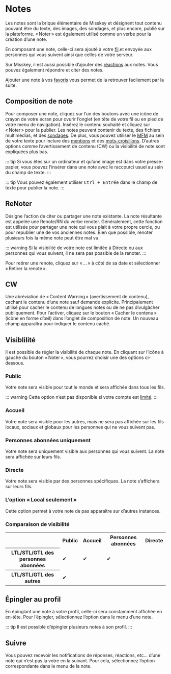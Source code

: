 # Notes

Les notes sont la brique élémentaire de Misskey et désignent tout contenu pouvant être du texte, des images, des sondages, et plus encore, publié sur la plateforme. « Noter » est également utilisé comme un verbe pour la création d’une note.

En composant une note, celle-ci sera ajouté à votre [fil](./timeline).et envoyée aux personnes qui vous suivent ainsi que celles de votre serveur.

Sur Misskey, il est aussi possible d’ajouter des [réactions](./reaction) aux notes. Vous pouvez également répondre et citer des notes.

Ajouter une note à vos [favoris](./favorite) vous permet de la retrouver facilement par la suite.

## Composition de note

Pour composer une note, cliquez sur l’un des boutons avec une icône de crayon de votre écran pour ovurir l’onglet (en tête de votre fil ou en pied de votre menu de navigation). Insérez le contenu souhaité et cliquez sur « Noter » pour la publier. Les notes peuvent contenir du texte, des fichiers multimédias, et des [sondages](./poll). De plus, vous pouvez utiliser le [MFM](./mfm) au sein de votre texte pour inclure des [mentions](./mention) et des [mots-croisillons](./hashtag). D’autres options comme l’avertissement de contenu (CW) ou la visibilité de note sont expliquées plus bas.

::: tip
Si vous êtes sur un ordinateur et qu’une image est dans votre presse-papier, vous pouvez l’insérer dans une note avec le raccourci usuel au sein du champ de texte.
:::

::: tip
Vous pouvez également utiliser <kbd class="key">Ctrl + Entrée</kbd> dans le champ de texte pour publier la note.
:::

## ReNoter

Désigne l’action de citer ou partager une note existante. La note résultante est appelée une Renote/RN du verbe renoter. Généralement, cette fonction est utilisée pour partager une note qui vous plait à votre propre cercle, ou pour republier une de vos anciennes notes. Bien que possible, renoter plusieurs fois la même note peut être mal vu.

::: warning
Si la visibilité de votre note est limitée à Directe ou aux personnes qui vous suivent, il ne sera pas possible de la renoter.
:::

Pour retirer une renote, cliquez sur « … » à côté de sa date et sélectionner « Retirer la renote ».

## CW

Une abréviation de « Content Warning » (avertissement de contenu), cachant le contenu d’une note sauf demande explicite. Principalement utilisé pour cacher le contenu de longues notes ou de ne pas divulgâcher publiquement. Pour l’activer, cliquez sur le bouton « Cacher le contenu » (icône en forme d’œil) dans l’onglet de composition de note. Un nouveau champ apparaîtra pour indiquer le contenu caché.

## Visiblilité

Il est possible de régler la visibilité de chaque note. En cliquant sur l’icône à gauche du bouton « Noter », vous pourrez choisir une des options ci-dessous.

### Public

Votre note sera visible pour tout le monde et sera affichée dans tous les fils.

::: warning
Cette option n’est pas disponible si votre compte est <a href="./silence">limité</a>.
:::

### Accueil

Votre note sera visible pour les autres, mais ne sera pas affichée sur les fils locaux, sociaux et globaux pour les personnes qui ne vous suivent pas.

### Personnes abonnées uniquement

Votre note sera uniquement visible aux personnes qui vous suivent. La note sera affichée sur leurs fils.

### Directe

Votre note sera visible par des personnes spécifiques. La note s’affichera sur leurs fils.

### L’option « Local seulement »

Cette option permet à votre note de pas apparaître sur d’autres instances.

### Comparaison de visibilité

<table>
    <tr><th></th><th>Public</th><th>Accueil</th><th>Personnes abonnées</th><th>Directe</th></tr>
    <tr><th>LTL/STL/GTL des personnes abonnées</th><td>✔</td><td>✔</td><td>✔</td><td></td></tr>
    <tr><th>LTL/STL/GTL des autres</th><td>✔</td><td></td><td></td><td></td></tr>
</table>

## Épingler au profil

En épinglant une note à votre profil, celle-ci sera constamment affichée en en-tête. Pour l’épingler, sélectionnez l’option dans le menu d’une note.

::: tip
Il est possible d’épingler plusieurs notes à son profil.
:::

## Suivre

Vous pouvez recevoir les notifications de réponses, réactions, etc… d’une note qui n’est pas la votre en la suivant. Pour cela, sélectionnez l’option correspondante dans le menu de la note.
